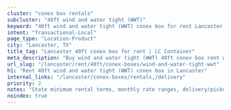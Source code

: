 ```yaml
---
cluster: "conex box rentals"
subcluster: "40ft wind and water tight (WWT)"
keyword: "40ft wind and water tight (WWT) conex box for rent Lancaster, TX"
intent: "Transactional-Local"
page_type: "Location-Product"
city: "Lancaster, TX"
title_tag: "Lancaster 40ft conex box for rent | LC Container"
meta_description: "Buy wind and water tight (WWT) 40ft conex box rent with local delivery in Lancaster, TX. LC Container — local Since 2003. Request a fast quote today."
url_slug: "/lancaster/rent/40ft/conex-boxes/wind-and-water-tight-wwt"
h1: "Rent 40ft wind and water tight (WWT) conex box in Lancaster"
internal_links: "/lancaster/conex-boxes/rentals,/delivery"
priority: 2
notes: "State minimum rental terms, monthly rate ranges, delivery/pickup fees, service area."
noindex: true
---
```


<!-- TODO: Add unique city/inventory copy, images, and internal links here. -->
